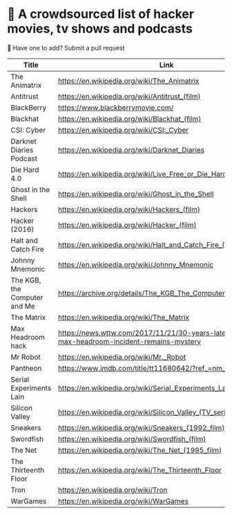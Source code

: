 
# 🍿 A crowdsourced list of hacker movies, tv shows and podcasts

🙋 Have one to add? Submit a pull request

| Title      | Link |
| ----------- | ----------- |
| The Animatrix      | <https://en.wikipedia.org/wiki/The_Animatrix>     |
| Antitrust   | <https://en.wikipedia.org/wiki/Antitrust_(film)>        |
| BlackBerry | <https://www.blackberrymovie.com/> |
| Blackhat | <https://en.wikipedia.org/wiki/Blackhat_(film)> |
| CSI: Cyber | <https://en.wikipedia.org/wiki/CSI:_Cyber> |
| Darknet Diaries Podcast | <https://en.wikipedia.org/wiki/Darknet_Diaries> | 
| Die Hard 4.0      | <https://en.wikipedia.org/wiki/Live_Free_or_Die_Hard>       |
| Ghost in the Shell   | <https://en.wikipedia.org/wiki/Ghost_in_the_Shell>        |
| Hackers      | <https://en.wikipedia.org/wiki/Hackers_(film)>      |
| Hacker (2016) | <https://en.wikipedia.org/wiki/Hacker_(film)> |
| Halt and Catch Fire   | <https://en.wikipedia.org/wiki/Halt_and_Catch_Fire_(TV_series)>        |
| Johnny Mnemonic      | <https://en.wikipedia.org/wiki/Johnny_Mnemonic>       |
| The KGB, the Computer and Me | <https://archive.org/details/The_KGB_The_Computer_and_Me_1990> |
| The Matrix   | <https://en.wikipedia.org/wiki/The_Matrix>        |
| Max Headroom hack      | <https://news.wttw.com/2017/11/21/30-years-later-notorious-max-headroom-incident-remains-mystery>       |
| Mr Robot   | <https://en.wikipedia.org/wiki/Mr._Robot>        |
| Pantheon | <https://www.imdb.com/title/tt11680642/?ref_=nm_flmg_t_1_act> |
| Serial Experiments Lain | <https://en.wikipedia.org/wiki/Serial_Experiments_Lain>       |
| Silicon Valley   | <https://en.wikipedia.org/wiki/Silicon_Valley_(TV_series)>        |
| Sneakers      | <https://en.wikipedia.org/wiki/Sneakers_(1992_film)>       |
| Swordfish   | <https://en.wikipedia.org/wiki/Swordfish_(film)>        |
| The Net       | <https://en.wikipedia.org/wiki/The_Net_(1995_film)>       |
| The Thirteenth Floor   | <https://en.wikipedia.org/wiki/The_Thirteenth_Floor>        |
| Tron      | <https://en.wikipedia.org/wiki/Tron>       |
| WarGames   | <https://en.wikipedia.org/wiki/WarGames>        |
